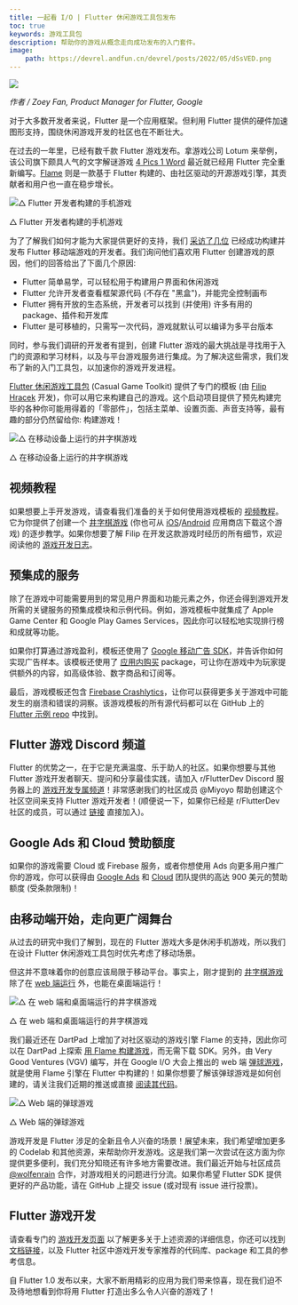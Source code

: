 ```yaml
---
title: 一起看 I/O | Flutter 休闲游戏工具包发布
toc: true
keywords: 游戏工具包
description: 帮助你的游戏从概念走向成功发布的入门套件。
image:
    path: https://devrel.andfun.cn/devrel/posts/2022/05/dSsVED.png
---
```


![](https://devrel.andfun.cn/devrel/posts/2022/05/dSsVED.png)

*作者 / Zoey Fan, Product Manager for Flutter, Google*

对于大多数开发者来说，Flutter 是一个应用框架。但利用 Flutter 提供的硬件加速图形支持，围绕休闲游戏开发的社区也在不断壮大。

在过去的一年里，已经有数千款 Flutter 游戏发布。拿游戏公司 Lotum 来举例，该公司旗下颇具人气的文字解谜游戏 [4 Pics 1 Word](https://flutter.dev/showcase/lotum "Flutter 案例: 4 Pics 1 Word") 最近就已经用 Flutter 完全重新编写。[Flame](https://flame-engine.org/ "基于 Flutter 一款开源游戏引擎 Flame Engine 主页") 则是一款基于 Flutter 构建的、由社区驱动的开源游戏引擎，其贡献者和用户也一直在稳步增长。

![△ Flutter 开发者构建的手机游戏](https://devrel.andfun.cn/devrel/posts/2022/05/7PH1QO.png)

△ Flutter 开发者构建的手机游戏

为了了解我们如何才能为大家提供更好的支持，我们 [采访了几位](https://medium.com/flutter/perspectives-from-early-adopters-of-flutter-as-a-game-development-tool-f95fb3406d51 "将 Flutter 用于休闲游戏的早期采纳者的访谈") 已经成功构建并发布 Flutter 移动端游戏的开发者。我们询问他们喜欢用 Flutter 创建游戏的原因，他们的回答给出了下面几个原因:

* Flutter 简单易学，可以轻松用于构建用户界面和休闲游戏
* Flutter 允许开发者查看框架源代码 (不存在 "黑盒")，并能完全控制画布
* Flutter 拥有开放的生态系统，开发者可以找到 (并使用) 许多有用的 package、插件和开发库
* Flutter 是可移植的，只需写一次代码，游戏就默认可以编译为多平台版本

同时，参与我们调研的开发者有提到，创建 Flutter 游戏的最大挑战是寻找用于入门的资源和学习材料，以及与平台游戏服务进行集成。为了解决这些需求，我们发布了新的入门工具包，以加速你的游戏开发进程。

[Flutter 休闲游戏工具包](http://flutter.dev/games "Flutter 休闲游戏工具包") (Casual Game Toolkit) 提供了专门的模板 (由 [Filip Hracek](https://github.com/filiph "Filip Hracek 的 GitHub 个人页面") 开发)，你可以用它来构建自己的游戏。这个启动项目提供了预先构建完毕的各种你可能用得着的「零部件」，包括主菜单、设置页面、声音支持等，最有趣的部分仍然留给你: 构建游戏！

![△ 在移动设备上运行的井字棋游戏](https://devrel.andfun.cn/devrel/posts/2022/05/qmT3RE.png)

△ 在移动设备上运行的井字棋游戏

## **视频教程**

如果想要上手开发游戏，请查看我们准备的关于如何使用游戏模板的 [视频教程]({{site.bili.video}}/BV12Y4y1z7m9/ "视频教程：使用 Flutter 开发游戏")。它为你提供了创建一个 [井字棋游戏](https://github.com/filiph/tictactoe "井字棋游戏的 GitHub 开源仓库地址") (你也可从 [iOS](https://apps.apple.com/us/app/tic-tac-toe-puzzle-game/id1611729977 "井字棋游戏 iOS 版下载地址")/[Android](https://play.google.com/store/apps/details?id=dev.flutter.tictactoe "井字棋游戏 Android 版下载地址") 应用商店下载这个游戏) 的逐步教学。如果你想要了解 Filip 在开发这款游戏时经历的所有细节，欢迎阅读他的 [游戏开发日志](https://files.flutter-io.cn/posts/flutter-cn/2022/announcing-the-flutter-casual-games-toolkit/flutter-game-sample-devlog/ "Filip 的游戏开发日志")。

## 预集成的服务

除了在游戏中可能需要用到的常见用户界面和功能元素之外，你还会得到游戏开发所需的关键服务的预集成模块和示例代码。例如，游戏模板中就集成了 Apple Game Center 和 Google Play Games Services，因此你可以轻松地实现排行榜和成就等功能。

如果你打算通过游戏盈利，模板还使用了 [Google 移动广告 SDK](https://pub.flutter-io.cn/packages/google_mobile_ads "Flutter package: Google 移动广告 SDK")，并告诉你如何实现广告样本。该模板还使用了 [应用内购买](https://pub.flutter-io.cn/packages/in_app_purchase "Flutter package: 应用内购买") package，可让你在游戏中为玩家提供额外的内容，如高级体验、数字商品和订阅等。

最后，游戏模板还包含 [Firebase Crashlytics](https://pub.flutter-io.cn/packages/firebase_crashlytics "Flutter package: Firebase Crashlytics")，让你可以获得更多关于游戏中可能发生的崩溃和错误的洞察。该游戏模板的所有源代码都可以在 GitHub 上的 [Flutter 示例 repo](https://github.com/flutter/samples/tree/master/game_template#readme "Flutter 示例代码仓库") 中找到。

## **Flutter 游戏 Discord 频道**

Flutter 的优势之一，在于它是充满温度、乐于助人的社区。如果你想要与其他 Flutter 游戏开发者聊天、提问和分享最佳实践，请加入 r/FlutterDev Discord 服务器上的 [游戏开发专属频道](https://discord.gg/WY5NwwjBQz "Flutter Discord 游戏开发专属频道加入链接")！非常感谢我们的社区成员 @Miyoyo 帮助创建这个社区空间来支持 Flutter 游戏开发者！(顺便说一下，如果你已经是 r/FlutterDev 社区的成员，可以通过 [链接](https://discord.com/channels/420324994703163402/964110538986651658 "Flutter Discord 游戏开发专属频道链接") 直接加入)。

## **Google Ads 和 Cloud 赞助额度**

如果你的游戏需要 Cloud 或 Firebase 服务，或者你想使用 Ads 向更多用户推广你的游戏，你可以获得由 [Google Ads](https://ads.google.cn/intl/en_us/home/flutter/#!/ "Google Ads 额度赞助页面") 和 [Cloud](https://cloud.google.com/free "Google Cloud 额度赞助页面") 团队提供的高达 900 美元的赞助额度 (受条款限制)！

## **由移动端开始，走向更广阔舞台**

从过去的研究中我们了解到，现在的 Flutter 游戏大多是休闲手机游戏，所以我们在设计 Flutter 休闲游戏工具包时优先考虑了移动场景。

但这并不意味着你的创意应该局限于移动平台。事实上，刚才提到的 [井字棋游戏](https://github.com/filiph/tictactoe "井字棋游戏开源代码仓库地址") 除了在 [web 端运行](https://filiph.github.io/tictactoe/ "井字棋游戏 Web 端运行网址") 外，也能在桌面端运行！

![△ 在 web 端和桌面端运行的井字棋游戏](https://devrel.andfun.cn/devrel/posts/2022/05/GwGAuu.png)

△ 在 web 端和桌面端运行的井字棋游戏

我们最近还在 DartPad 上增加了对社区驱动的游戏引擎 Flame 的支持，因此你可以在 DartPad 上探索 [用 Flame 构建游戏](https://dartpad.cn/?id=3e52ca7b51ba15f989ad880b8b3314a2 "DartPad 直接体验用 Flame 构建游戏")，而无需下载 SDK。另外，由 Very Good Ventures (VGV) 编写，并在 Google I/O 大会上推出的 web 端 [弹球游戏](https://pinball.flutter.dev/ "Flutter 弹球游戏")，就是使用 Flame 引擎在 Flutter 中构建的！如果你想要了解该弹球游戏是如何创建的，请关注我们近期的推送或直接 [阅读其代码](https://github.com/flutter/pinball "Flutter 弹球游戏开源代码")。

![△ Web 端的弹球游戏](https://devrel.andfun.cn/devrel/posts/2022/05/tzNjv7.png)

△ Web 端的弹球游戏

游戏开发是 Flutter 涉足的全新且令人兴奋的场景！展望未来，我们希望增加更多的 Codelab 和其他资源，来帮助你开发游戏。这是我们第一次尝试在这方面为你提供更多便利，我们充分知晓还有许多地方需要改进。我们最近开始与社区成员 [@wolfenrain](https://github.com/wolfenrain "@wolfenrain 的 GitHub 页面") 合作，对游戏相关的问题进行分流。如果你希望 Flutter SDK 提供更好的产品功能，请在 GitHub 上提交 issue (或对现有 issue 进行投票)。

## **Flutter 游戏开发**

请查看专门的 [游戏开发页面](http://flutter.dev/games "使用 Flutter 进行游戏开发页面") 以了解更多关于上述资源的详细信息，你还可以找到 [文档链接](http://docs.flutter.cn/docs/resources/games-toolkit "Flutter 游戏开发参考文档")，以及 Flutter 社区中游戏开发专家推荐的代码库、package 和工具的参考信息。

自 Flutter 1.0 发布以来，大家不断用精彩的应用为我们带来惊喜，现在我们迫不及待地想看到你将用 Flutter 打造出多么令人兴奋的游戏了！

